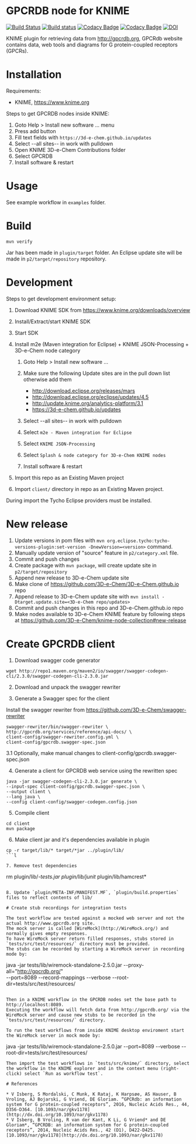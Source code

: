 # GPCRDB node for KNIME

[![Build Status](https://travis-ci.org/3D-e-Chem/knime-gpcrdb.svg?branch=master)](https://travis-ci.org/3D-e-Chem/knime-gpcrdb)
[![Build status](https://ci.appveyor.com/api/projects/status/4n4bjgaq04dbem0u?svg=true)](https://ci.appveyor.com/project/3D-e-Chem/knime-gpcrdb)
[![Codacy Badge](https://api.codacy.com/project/badge/Grade/116701411bee4b92a9f265f1a0a9efaf)](https://www.codacy.com/app/3D-e-Chem/knime-gpcrdb?utm_source=github.com&amp;utm_medium=referral&amp;utm_content=3D-e-Chem/knime-gpcrdb&amp;utm_campaign=Badge_Grade)
[![Codacy Badge](https://api.codacy.com/project/badge/Coverage/116701411bee4b92a9f265f1a0a9efaf)](https://www.codacy.com/app/3D-e-Chem/knime-gpcrdb?utm_source=github.com&amp;utm_medium=referral&amp;utm_content=3D-e-Chem/knime-gpcrdb&amp;utm_campaign=Badge_Coverage)
[![DOI](https://zenodo.org/badge/19641/3D-e-Chem/knime-gpcrdb.svg)](https://zenodo.org/badge/latestdoi/19641/3D-e-Chem/knime-gpcrdb)

KNIME plugin for retrieving data from http://gpcrdb.org, GPCRdb website contains data, web tools and diagrams for G protein-coupled receptors (GPCRs).

# Installation

Requirements:

* KNIME, https://www.knime.org

Steps to get GPCRDB nodes inside KNIME:

1. Goto Help > Install new software ... menu
2. Press add button
3. Fill text fields with `https://3d-e-chem.github.io/updates`
4. Select --all sites-- in work with pulldown
5. Open KNIME 3D-e-Chem Contributions folder
6. Select GPCRDB
7. Install software & restart

# Usage

See example workflow in `examples` folder.

# Build

```
mvn verify
```

Jar has been made in `plugin/target` folder.
An Eclipse update site will be made in `p2/target/repository` repository.

# Development

Steps to get development environment setup:

1. Download KNIME SDK from https://www.knime.org/downloads/overview
2. Install/Extract/start KNIME SDK
3. Start SDK
4. Install m2e (Maven integration for Eclipse) + KNIME JSON-Processing + 3D-e-Chem node category

    1. Goto Help > Install new software ...
    2. Make sure the following Update sites are in the pull down list otherwise add them

        * http://download.eclipse.org/releases/mars
        * http://download.eclipse.org/eclipse/updates/4.5
        * http://update.knime.org/analytics-platform/3.1
        * https://3d-e-chem.github.io/updates

    3. Select --all sites-- in work with pulldown
    4. Select `m2e - Maven integration for Eclipse`
    5. Select `KNIME JSON-Processing`
    6. Select `Splash & node category for 3D-e-Chem KNIME nodes`
    7. Install software & restart

5. Import this repo as an Existing Maven project
6. Import `client/` directory in repo as an Existing Maven project.

During import the Tycho Eclipse providers must be installed.

# New release

1. Update versions in pom files with `mvn org.eclipse.tycho:tycho-versions-plugin:set-version -DnewVersion=<version>` command.
2. Manually update version of "source" feature in `p2/category.xml` file.
3. Commit and push changes
3. Create package with `mvn package`, will create update site in `p2/target/repository`
4. Append new release to 3D-e-Chem update site
  1. Make clone of https://github.com/3D-e-Chem/3D-e-Chem.github.io repo
  2. Append release to 3D-e-Chem update site with `mvn install -Dtarget.update.site=<3D-e-Chem repo/updates>`
5. Commit and push changes in this repo and 3D-e-Chem.github.io repo
6. Make nodes available to 3D-e-Chem KNIME feature by following steps at https://github.com/3D-e-Chem/knime-node-collection#new-release

# Create GPCRDB client

1. Download swagger code generator
```
wget http://repo1.maven.org/maven2/io/swagger/swagger-codegen-cli/2.3.0/swagger-codegen-cli-2.3.0.jar
```

2. Download and unpack the swagger rewriter

3. Generate a Swagger spec for the client

Install the swagger rewriter from https://github.com/3D-e-Chem/swagger-rewriter
```
swagger-rewriter/bin/swagger-rewriter \
http://gpcrdb.org/services/reference/api-docs/ \
client-config/swagger-rewriter.config.yml \
client-config/gpcrdb.swagger-spec.json
```

3.1 Optionally, make manual changes to client-config/gpcrdb.swagger-spec.json

4. Generate a client for GPCRDB web service using the rewritten spec
```
java -jar swagger-codegen-cli-2.3.0.jar generate \
--input-spec client-config/gpcrdb.swagger-spec.json \
--output client \
--lang java \
--config client-config/swagger-codegen.config.json
```
5. Compile client
```
cd client
mvn package
```

6. Make client jar and it's dependencies available in plugin
```
cp -r target/lib/* target/*jar ../plugin/lib/
```l

7. Remove test dependencies

```
rm plugin/lib/*-tests.jar plugin/lib/junit* plugin/lib/hamcrest*
```

8. Update `plugin/META-INF/MANIFEST.MF`, `plugin/build.properties` files to reflect contents of lib/

# Create stub recordings for integration tests

The test workflow are tested against a mocked web server and not the actual http://www.gpcrdb.org site.
The mock server is called [WireMock](http://WireMock.org/) and normally gives empty responses.
To have WireMock server return filled responses, stubs stored in `tests/src/test/resources/` directory must be provided.
The stubs can be recorded by starting a WireMock server in recording mode by:
```
java -jar tests/lib/wiremock-standalone-2.5.0.jar --proxy-all="http://gpcrdb.org/" \
--port=8089 --record-mappings --verbose --root-dir=tests/src/test/resources/
```

Then in a KNIME workflow in the GPCRDB nodes set the base path to http://localhost:8089.
Executing the workflow will fetch data from http://gpcrdb.org/ via the WireMock server and cause new stubs to be recorded in the `tests/src/test/resources/` directory.

To run the test workflows from inside KNIME desktop enviroment start the WireMock server in mock mode by:

```
java -jar tests/lib/wiremock-standalone-2.5.0.jar --port=8089 --verbose --root-dir=tests/src/test/resources/
```
Then import the test workflows in `tests/src/knime/` directory, select the workflow in the KNIME explorer and in the context menu (right-click) select `Run as workflow test`.

# References

* V Isberg, S Mordalski, C Munk, K Rataj, K Harpsøe, AS Hauser, B Vroling, AJ Bojarski, G Vriend, DE Gloriam. “GPCRdb: an information system for G protein-coupled receptors”, 2016, Nucleic Acids Res., 44, D356-D364. [10.1093/nar/gkv1178](http://dx.doi.org/10.1093/nar/gkv1178)
* V Isberg, B Vroling, R van der Kant, K Li, G Vriend* and DE Gloriam*, “GPCRDB: an information system for G protein-coupled receptors”, 2014, Nucleic Acids Res., 42 (D1), D422-D425. [10.1093/nar/gkv1178](http://dx.doi.org/10.1093/nar/gkv1178)
